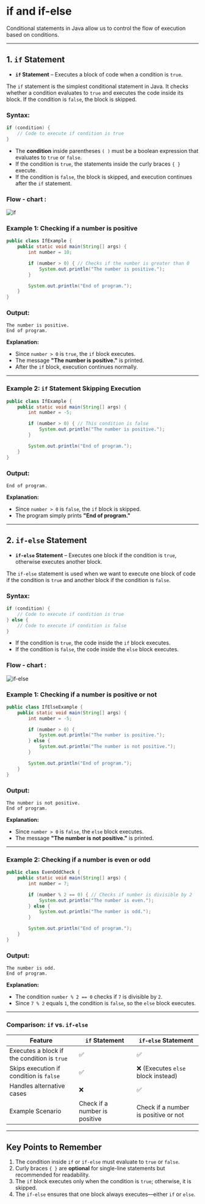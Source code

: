 # if and if-else

Conditional statements in Java allow us to control the flow of execution based on conditions. 

---

## **1. `if` Statement**
- **`if` Statement** – Executes a block of code when a condition is `true`.

The `if` statement is the simplest conditional statement in Java. It checks whether a condition evaluates to `true` and executes the code inside its block. If the condition is `false`, the block is skipped.

### **Syntax:**
```java
if (condition) {
    // Code to execute if condition is true
}
```
- The **condition** inside parentheses `( )` must be a boolean expression that evaluates to `true` or `false`.
- If the condition is `true`, the statements inside the curly braces `{ }` execute.
- If the condition is `false`, the block is skipped, and execution continues after the `if` statement.

### Flow - chart : 
![if](https://d1whtlypfis84e.cloudfront.net/guides/wp-content/uploads/2021/06/29085822/if-flowchart-606x1024.jpg "if")

### **Example 1: Checking if a number is positive**
```java
public class IfExample {
    public static void main(String[] args) {
        int number = 10;

        if (number > 0) { // Checks if the number is greater than 0
            System.out.println("The number is positive.");
        }

        System.out.println("End of program.");
    }
}
```

### **Output:**
```
The number is positive.
End of program.
```

**Explanation:**
- Since `number > 0` is `true`, the `if` block executes.
- The message **"The number is positive."** is printed.
- After the `if` block, execution continues normally.

---

### **Example 2: `if` Statement Skipping Execution**
```java
public class IfExample {
    public static void main(String[] args) {
        int number = -5;

        if (number > 0) { // This condition is false
            System.out.println("The number is positive.");
        }

        System.out.println("End of program.");
    }
}
```

### **Output:**
```
End of program.
```

**Explanation:**
- Since `number > 0` is `false`, the `if` block is skipped.
- The program simply prints **"End of program."**

---

## **2. `if-else` Statement**
-  **`if-else` Statement** – Executes one block if the condition is `true`, otherwise executes another block.

The `if-else` statement is used when we want to execute one block of code if the condition is `true` and another block if the condition is `false`.

### **Syntax:**
```java
if (condition) {
    // Code to execute if condition is true
} else {
    // Code to execute if condition is false
}
```
- If the condition is `true`, the code inside the `if` block executes.
- If the condition is `false`, the code inside the `else` block executes.

### Flow - chart : 
![if-else](https://d1whtlypfis84e.cloudfront.net/guides/wp-content/uploads/2021/06/29090322/if-else-flowchart.jpg "if-else")



### **Example 1: Checking if a number is positive or not**
```java
public class IfElseExample {
    public static void main(String[] args) {
        int number = -5;

        if (number > 0) { 
            System.out.println("The number is positive.");
        } else {
            System.out.println("The number is not positive.");
        }

        System.out.println("End of program.");
    }
}
```

### **Output:**
```
The number is not positive.
End of program.
```

**Explanation:**
- Since `number > 0` is `false`, the `else` block executes.
- The message **"The number is not positive."** is printed.

---

### **Example 2: Checking if a number is even or odd**
```java
public class EvenOddCheck {
    public static void main(String[] args) {
        int number = 7;

        if (number % 2 == 0) { // Checks if number is divisible by 2
            System.out.println("The number is even.");
        } else {
            System.out.println("The number is odd.");
        }

        System.out.println("End of program.");
    }
}
```

### **Output:**
```
The number is odd.
End of program.
```

**Explanation:**
- The condition `number % 2 == 0` checks if `7` is divisible by `2`.
- Since `7 % 2` equals `1`, the condition is `false`, so the `else` block executes.

---

### **Comparison: `if` vs. `if-else`**
| Feature | `if` Statement | `if-else` Statement |
|---------|---------------|---------------------|
| Executes a block if the condition is `true` | ✅ | ✅ |
| Skips execution if condition is `false` | ✅ | ❌ (Executes `else` block instead) |
| Handles alternative cases | ❌ | ✅ |
| Example Scenario | Check if a number is positive | Check if a number is positive or not |

---

## **Key Points to Remember**
1. The condition inside `if` or `if-else` must evaluate to `true` or `false`.
2. Curly braces `{ }` are **optional** for single-line statements but recommended for readability.
3. The `if` block executes only when the condition is `true`; otherwise, it is skipped.
4. The `if-else` ensures that one block always executes—either `if` or `else`.
